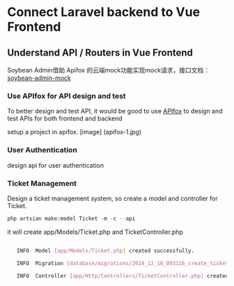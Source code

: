 # Connect Laravel backend to Vue Frontend

## Understand API / Routers in Vue Frontend

Soybean Admin借助 Apifox 的云端mock功能实现mock请求，接口文档：[soybean-admin-mock](https://docs.soybeanjs.cn/zh/guide/quick-start.html)

### Use APIfox for API design and test

To better design and test API, it would be good to use [APIfox](https://app.apifox.com/) to design and test APIs for both frontend and backend

setup a project in apifox.
[image] (apifox-1.jpg)

### User Authentication 

design api for user authentication

### Ticket Management

Design a ticket management system, so create a model and controller for Ticket.

```php
php artsian make:model Ticket -m -c --api
```

it will create app/Models/Ticket.php and TicketController.php

```bash

   INFO  Model [app/Models/Ticket.php] created successfully.  

   INFO  Migration [database/migrations/2024_12_18_093116_create_tickets_table.php] created successfully.  

   INFO  Controller [app/Http/Controllers/TicketController.php] created successfully.  
````


